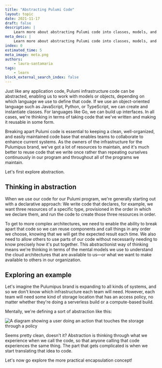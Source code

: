 ```yaml
---
title: "Abstracting Pulumi Code"
layout: topic
date: 2021-11-17
draft: false
description: |
    Learn more about abstracting Pulumi code into classes, models, and objects.
meta_desc: |
    Learn more about abstracting Pulumi code into classes, models, and objects.
index: 0
estimated_time: 5
meta_image: meta.png
authors:
    - laura-santamaria
tags:
    - learn
block_external_search_index: false
---
```


Just like any application code, Pulumi infrastructure code can be abstracted, enabling us to work with models or objects, depending on which language we use to define that code. If we use an object-oriented language such as JavaScript, Python, or TypeScript, we can create and instantiate classes. For languages like Go, we can build up interfaces. In all cases, we're thinking in terms of taking code that we've written and making it reusable in some form.

Breaking apart Pulumi code is essential to keeping a clean, well-organized, and easily maintained code base that enables teams to collaborate to enhance current systems. As the owners of the infrastructure for the Pulumipus brand, we've got a lot of resources to maintain, and it's much better to reuse code that we write once rather than repeating ourselves continuously in our program and throughout all of the programs we maintain.

Let's first explore abstraction.

## Thinking in abstraction

When we use our code for our Pulumi program, we're generally starting out with a declarative approach: We write code that declares, for example, we want three resources of a specific type, provisioned in the order in which we declare them, and run the code to create those three resources in order.

To get to more complex architectures, we need to enable the ability to break apart that code so we can reuse components and call things in any order we choose, knowing that we will get the expected result each time. We also need to allow others to use parts of our code without necessarily needing to know precisely how it's put together. This abstractionist way of thinking means we're thinking in terms of the mental models we use to understand the cloud architectures that are available to us&mdash;or what we want to make available to others in our organization.

## Exploring an example

Let's imagine the Pulumipus brand is expanding to all kinds of systems, and so we don't know which infrastructure each team will need. However, each team will need some kind of storage location that has an access policy, no matter whether they're doing a serverless build or a compute-based build.

Mentally, we're defining a sort of abstraction like this:

![A diagram showing a user doing an action that touches the storage through a policy](./abstraction.png)

Seems pretty clean, doesn't it? Abstraction is thinking through what we experience when we call the code, so that anyone calling that code experiences the same thing. The part that gets complicated is when we start translating that idea to code.

Let's now go explore the more practical encapsulation concept!
